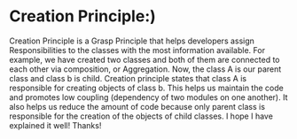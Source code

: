 # Creation Principle:)
Creation Principle is a Grasp Principle that helps developers assign Responsibilities to the classes with the most information available. 
For example, we have created two classes and both of them are connected to each other via composition, or Aggregation. Now, the class A is our parent class and class b is child.
Creation principle states that class A is responsible for creating objects of class b.  This helps us maintain the code and promotes low coupling (dependency of two modules on one another). 
It also helps us reduce the amount of code because only parent class is responsible for the creation of the objects of child classes. I hope I have explained it well! Thanks!

